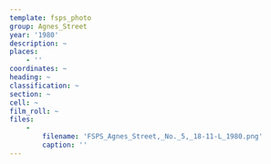 ```yaml
---
template: fsps_photo
group: Agnes_Street
year: '1980'
description: ~
places:
    - ''
coordinates: ~
heading: ~
classification: ~
section: ~
cell: ~
film_roll: ~
files:
    -
        filename: 'FSPS_Agnes_Street,_No._5,_18-11-L_1980.png'
        caption: ''
---
```

